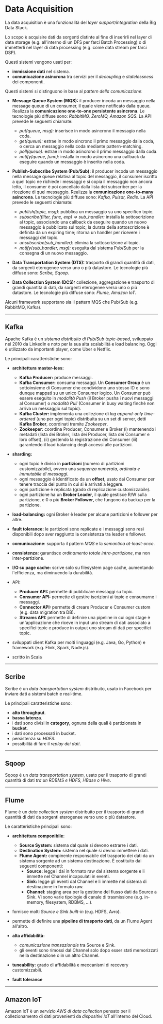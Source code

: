 # Data Acquisition
La data acquisition è una funzionalità del *layer support/integration* della Big Data Stack.

Lo scopo è acquisire dati da sorgenti distinte al fine di inserirli nel layer di data storage (e.g. all'interno di un DFS per farci Batch Processing) o di immetterli nel layer di data processing (e.g. come data stream per farci DSP).

Questi sistemi vengono usati per:

* **immissione dati** nel sistema.
* **comunicazione asincrona** tra servizi per il *decoupling* e *statelessness* dei componenti.

Questi sistemi si distinguono in base al *pattern della comunicazione*:

* **Message Queue System (MQS):** il producer incoda un messaggio nella message queue di un consumer, il quale viene notificato dalla queue.
Realizza la **comunicazione one-to-one persistente asincrona**.
Le tecnologie più diffuse sono: *RabbitMQ, ZeroMQ, Amazon SQS*.
La API prevede le seguenti chiamate:
  * *put(queue, msg):* inserisce in modo asincrono il messagio nella coda.
  * *get(queue):* estrae in modo sincrono il primo messaggio dalla coda, o cerca un messaggio nella coda mediante pattern-matching.
  * *poll(queue):* estrae in modo asincrono il primo messaggio dalla coda.
  * *notify(queue, func):* installa in modo asincrono una callback da eseguire quando un messaggio è inserito nella coda.

* **Publish-Subscribe System (Pub/Sub):** il producer incoda un messaggio nella message queue relativa al topic del messaggio, il consumer iscritto a quel topic ne richiede i messaggi e si copia il messaggio non ancora letto, il consumer è poi cancellato dalla lista dei subscriber per la ricezione di quel messaggio.
Realizza la **comunicazione one-to-many asincrona**.
Le tecnologie più diffuse sono: *Kafka, Pulsar, Redis*.
La API prevede le seguenti chiamate:
  * *publish(topic, msg):* pubblica un messaggio su uno specifico topic.
  * *subscribe(filter, func, exp) => sub_handler:* installa la sottoscrizione al topic, associando una callback da eseguire quando un nuovo messaggio è pubblicato sul topic; la durata della sottoscrizione è definita da un expiring time; ritorna un handler per ricevere i messaggi del topic.
  * *unsubscribe(sub_handler):* elimina la sottoscrizione al topic.
  * *notify(sub_handler, msg):* eseguita dal sistema Pub/Sub per la consegna di un nuovo messaggio.

* **Data Transportation System (DTS):** trasporto di grandi quantità di dati, da sorgenti eterogenee verso uno o più datastore.
Le tecnologie più diffuse sono: *Scribe, Sqoop*.

* **Data Collection System (DCS):** collezione, aggregazione e trasporto di grandi quantità di dati, da sorgenti eterogenee verso uno o più datastore.
Le tecnologie più diffuse sono: *Flume, Amazon IoT*.

Alcuni framework supportano sia il pattern MQS che Pub/Sub (e.g. RabbitMQ, Kafka).

---

## Kafka
Apache Kafka è un *sistema distribuito di Pub/Sub topic-based*, sviluppato nel 2010 da LinkedIn e noto per la sua alta scalabilità e load balancing.
Oggi è utilizzato da importanti player, come Uber e Netflix.

Le principali caratteristiche sono:

* **architettura master-less:**
  * **Kafka Producer:** produce messaggi.
  * **Kafka Consumer:** consuma messaggi. Un **Consumer Group** è un sottoinsieme di Consumer che condividono uno stesso ID e sono dunque mappati su un unico Consumer logico. Un Consumer può essere eseguito in *modalità Push* (il Broker pusha i nuovi messaggi al Consumer) o *modalità Pull* (Consumer in busy waiting finchè non arriva un messaggio sul topic).
  * **Kafka Cluster:** implementa una collezione di *log append-only time-ordered* (uno per ogni topic) distribuita su un set di server, detti **Kafka Broker**, coordinati tramite *Zookeeper*.
  * **Zookeeper:** coordina Producer, Consumer e Broker (i) mantenendo i metadati (lista dei Broker, lista dei Producer, lista dei Consumer e loro offset), (ii) gestendo la registrazione dei Consumer (iii) garantendo il load balancing degli accessi alle partizioni.

* **sharding:**
  * ogni topic è diviso in **partizioni** (numero di partizioni customizzabile), ovvero una *sequenza numerata, ordinata e immutabile di messaggi*.
  * ogni messaggio è identificato da un **offset**, usato dai Consumer per tenere traccia del punto in cui si è arrivati a leggere.
  * ogni partizione è replicata (grado di replicazione customizzabile).
  * ogni partizione ha un **Broker Leader**, il quale gestisce R/W sulla partizione, e 0 o più **Broker Follower**, che fungono da backup per la partizione.

* **load-balancing:** ogni Broker è leader per alcune partizioni e follower per altre.

* **fault tolerance:** le partizioni sono replicate e i messaggi sono resi disponibili dopo aver raggiunto la consistenza tra leader e follower.

* **comunicazione:** supporta il pattern *MQS* e la *semantica at-least-once*.

* **consistenza:** garantisce *ordinamento totale intra-partizione*, ma non inter-partizione.

* **I/O su page cache:** scrive solo su filesystem page cache, aumentando l'efficienza, ma diminuendo la durabilità.

* API:
  * **Producer API:** permette di pubblicare messaggi su topic.
  * **Consumer API:** permette di gestire iscrizioni ai topic e consumarne i messaggi.
  * **Connector API:** permette di creare Producer e Consumer custom (e.g. data migration tra DB).
  * **Streams API:** permette di definire una pipeline in cui ogni stage è un'applicazione che riceve in input uno stream di dati associato a specifici topic e produce in output uno stream di dati per specifici topic.

* sviluppati client Kafka per molti linguaggi (e.g. Java, Go, Python) e framework (e.g. Flink, Spark, Node.js).
* scritto in Scala

---

## Scribe
Scribe è un *data transportation system* distribuito, usato in Facebook per inviare dati a sistemi batch e real-time.

Le principali caratteristiche sono:

* **alto throughput**.
* **bassa latenza**.
* i dati sono divisi in **category**, ognuna della quali è partizionata in **bucket**.
* i dati sono processati in bucket.
* persistenza su *HDFS*.
* possibilità di fare il *replay dei dati*.

---

## Sqoop
Sqoop è un *data transportation system*, usato per il trasporto di grandi quantità di dati *tra un RDBMS e HDFS, HBase o Hive*.

---

## Flume
Flume è un *data collection system* distribuito per il trasporto di grandi quantità di dati da sorgenti eterogenee verso uno o più datastore.

Le caratteristiche principali sono:

* **architettura componibile:**
  * **Source System:** sistema dal quale si devono estrarre i dati.
  * **Destination System:** sistema nel quale si devno immettere i dati.
  * **Flume Agent:** compinente responsabile del trasporto dei dati da un sistema sorgente ad un sistema destinazione. È costituito dai seguenti componenti:
    * **Source:** legge i dai in formato raw dal sistema sorgente e li immette nel Channel incapsulati in eventi.
    * **Sink:** legge gli eventi dal Channel e li immette nel sistema di destinazione in formato raw.
    * **Channel:** staging area per la gestione del flusso dati da Source a Sink. Vi sono varie tipologie di canale di trasmissione (e.g. in-memory, filesystem, RDBMS, ...).
* fornisce molti *Source e Sink built-in* (e.g. HDFS, Avro).
* permette di definire una **pipeline di trasporto dati**, da un Flume Agent all'altro.

* **alta affidabilità:**
  * *comunicazione transazionale* tra Source e Sink.
  * gli eventi sono rimossi dal Channel solo dopo esser stati memorizzati nella destinazione o in un altro Channel.

* **tuneability:** grado di affidabilità e meccanismi di recovery customizzabili.

* **fault tolerance**

---

## Amazon IoT
Amazon IoT è un *servizio AWS di data collection* pensato per il collezionamento di dati provenienti da *dispositivi IoT* all'interno del Cloud.
